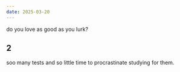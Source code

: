 ```yaml
---
date: 2025-03-20
---
```


do you love as good as you lurk?

## 2

soo many tests and so little time to procrastinate studying for them.